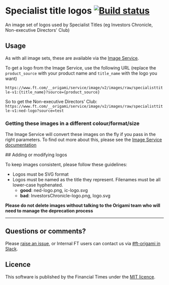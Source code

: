 # Specialist title logos [![Build status](https://img.shields.io/circleci/project/Financial-Times/specialist-title-logos.svg)](https://circleci.com/gh/Financial-Times/specialist-title-logos)

An image set of logos used by Specialist Titles (eg Investors Chronicle, Non-executive Directors' Club)

## Usage

As with all image sets, these are available via the [Image Service](https://www.ft.com/__origami/service/image/v2).

To get a logo from the Image Service, use the following URL (replace the `product_source` with your product name and `title_name` with the logo you want)

`https://www.ft.com/__origami/service/image/v2/images/raw/specialisttitle-v1:{title_name}?source={product_source}`

So to get the Non-executive Directors' Club:
`https://www.ft.com/__origami/service/image/v2/images/raw/specialisttitle-v1:ned-logo?source=test`

### Getting these images in a different colour/format/size

The Image Service will convert these images on the fly if you pass in the right parameters. To find out more about this, please see the [Image Service documentation](https://www.ft.com/__origami/service/image/v2/docs/api)

## Adding or modifying logos

To keep images consistent, please follow these guidelines:

- Logos must be SVG format
- Logos must be named as the title they represent. Filenames must be all lower-case hyphenated.
	- **good**: ned-logo.png, ic-logo.svg
	- **bad**: InvestorsChronicle-logo.png, logo.svg


**Please do not delete images without talking to the Origami team who will need to manage the deprecation process**

---
## Questions or comments?

Please [raise an issue](https://github.com/Financial-Times/origami-specialist-title-logos/issues), or Internal FT users can contact us via [#ft-origami in Slack](https://financialtimes.slack.com/messages/ft-origami/).

## Licence

This software is published by the Financial Times under the [MIT licence](http://opensource.org/licenses/MIT).

